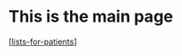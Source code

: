 # This is the main page

[[lists-for-patients]]

[//begin]: # "Autogenerated link references for markdown compatibility"
[lists-for-patients]: lists-for-patients "Lists for Patients"
[//end]: # "Autogenerated link references"